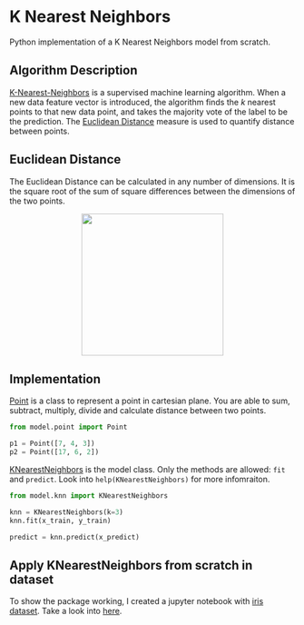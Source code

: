 # K Nearest Neighbors
Python implementation of a K Nearest Neighbors model from scratch.

## Algorithm Description
[K-Nearest-Neighbors](https://en.wikipedia.org/wiki/K-nearest_neighbors_algorithm) is a supervised machine learning algorithm. When a new data feature vector is introduced, the algorithm finds the _k_ nearest points to that new data point, and takes the majority vote of the label to be the prediction. The [Euclidean Distance](https://en.wikipedia.org/wiki/Euclidean_distance) measure is used to quantify distance between points.

## Euclidean Distance
The Euclidean Distance can be calculated in any number of dimensions. It is the square root of the sum of square differences between the dimensions of the two points.
<p align="center">
  <img src="https://encrypted-tbn0.gstatic.com/images?q=tbn%3AANd9GcT-BNnXJs2WFM-hvledmFTsECBmQ1ssxkLnucrp3sG8yrXA8VAN" width=250>
</p>

## Implementation
[Point](https://github.com/senavs/knn-from-scratch/blob/master/model/point.py) is a class to represent a point in cartesian plane. You are able to sum, subtract, multiply, divide and calculate distance between two points.
``` python
from model.point import Point

p1 = Point([7, 4, 3])
p2 = Point([17, 6, 2])
```
[KNearestNeighbors](https://github.com/senavs/knn-from-scratch/blob/master/model/knn.py) is the model class. Only the methods are allowed: `fit` and `predict`. Look into `help(KNearestNeighbors)` for more infomraiton.
```python
from model.knn import KNearestNeighbors

knn = KNearestNeighbors(k=3)
knn.fit(x_train, y_train)

predict = knn.predict(x_predict)
```

## Apply KNearestNeighbors from scratch in dataset
To show the package working, I created a jupyter notebook with [iris dataset](https://scikit-learn.org/stable/auto_examples/datasets/plot_iris_dataset.html). Take a look into [here](https://github.com/senavs/knn-from-scratch/blob/master/notebook/knn-iris_dataset.ipynb).
